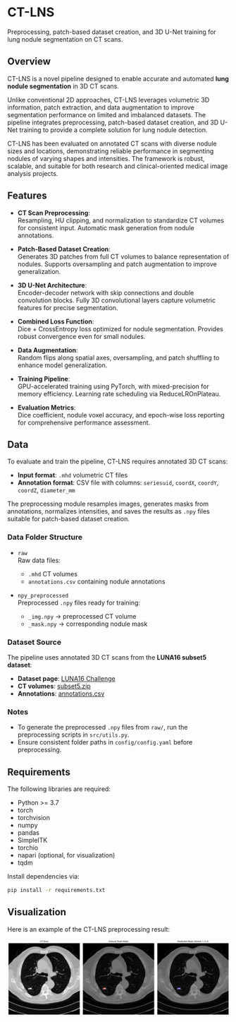 # CT-LNS
Preprocessing, patch-based dataset creation, and 3D U-Net training for lung nodule segmentation on CT scans.

## Overview

CT-LNS is a novel pipeline designed to enable accurate and automated **lung nodule segmentation** in 3D CT scans.  

Unlike conventional 2D approaches, CT-LNS leverages volumetric 3D information, patch extraction, and data augmentation to improve segmentation performance on limited and imbalanced datasets. The pipeline integrates preprocessing, patch-based dataset creation, and 3D U-Net training to provide a complete solution for lung nodule detection.

CT-LNS has been evaluated on annotated CT scans with diverse nodule sizes and locations, demonstrating reliable performance in segmenting nodules of varying shapes and intensities. The framework is robust, scalable, and suitable for both research and clinical-oriented medical image analysis projects.

## Features

- **CT Scan Preprocessing**:  
  Resampling, HU clipping, and normalization to standardize CT volumes for consistent input. Automatic mask generation from nodule annotations.

- **Patch-Based Dataset Creation**:  
  Generates 3D patches from full CT volumes to balance representation of nodules. Supports oversampling and patch augmentation to improve generalization.

- **3D U-Net Architecture**:  
  Encoder-decoder network with skip connections and double convolution blocks. Fully 3D convolutional layers capture volumetric features for precise segmentation.

- **Combined Loss Function**:  
  Dice + CrossEntropy loss optimized for nodule segmentation. Provides robust convergence even for small nodules.

- **Data Augmentation**:  
  Random flips along spatial axes, oversampling, and patch shuffling to enhance model generalization.

- **Training Pipeline**:  
  GPU-accelerated training using PyTorch, with mixed-precision for memory efficiency. Learning rate scheduling via ReduceLROnPlateau.

- **Evaluation Metrics**:  
  Dice coefficient, nodule voxel accuracy, and epoch-wise loss reporting for comprehensive performance assessment.

## Data

To evaluate and train the pipeline, CT-LNS requires annotated 3D CT scans:

- **Input format**: `.mhd` volumetric CT files  
- **Annotation format**: CSV file with columns: `seriesuid`, `coordX`, `coordY`, `coordZ`, `diameter_mm`

The preprocessing module resamples images, generates masks from annotations, normalizes intensities, and saves the results as `.npy` files suitable for patch-based dataset creation.

### Data Folder Structure

- `raw`  
  Raw data files:  
  - `.mhd` CT volumes  
  - `annotations.csv` containing nodule annotations

- `npy_preprocessed`  
  Preprocessed `.npy` files ready for training:  
  - `_img.npy` → preprocessed CT volume  
  - `_mask.npy` → corresponding nodule mask

### Dataset Source

The pipeline uses annotated 3D CT scans from the **LUNA16 subset5 dataset**:

- **Dataset page**: [LUNA16 Challenge](https://luna16.grand-challenge.org)  
- **CT volumes**: [subset5.zip](https://zenodo.org/records/3723295/files/subset5.zip?download=1)  
- **Annotations**: [annotations.csv](https://zenodo.org/records/3723295/files/annotations.csv?download=1)

### Notes

- To generate the preprocessed `.npy` files from `raw/`, run the preprocessing scripts in `src/utils.py`.  
- Ensure consistent folder paths in `config/config.yaml` before preprocessing.

## Requirements

The following libraries are required:

- Python >= 3.7  
- torch  
- torchvision  
- numpy  
- pandas  
- SimpleITK  
- torchio  
- napari (optional, for visualization)  
- tqdm  

Install dependencies via:

```bash
pip install -r requirements.txt
```

## Visualization

Here is an example of the CT-LNS preprocessing result:

[![CT-LNS Visualization](visualization_result.jpeg)](visualization_result.jpeg)



